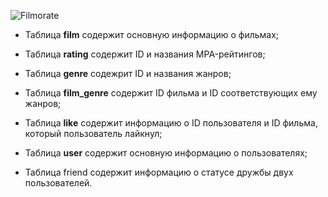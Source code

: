 ![Filmorate](https://github.com/DanielDaze/java-filmorate/assets/154620484/c012e185-f8b2-4987-ae53-7698450dcff0)

- Таблица **film** содержит основную информацию о фильмах;
- Таблица **rating** содержит ID и названия MPA-рейтингов;

- Таблица **genre** содежрит ID и названия жанров;
- Таблица **film_genre** содержит ID фильма и ID соответствующих ему жанров;
- Таблица **like** содержит информацию о ID пользователя и ID фильма, который пользователь лайкнул;
- Таблица **user** содержит основную информацию о пользователях;
- Таблица friend содержит информацию о статусе дружбы двух пользователей.

